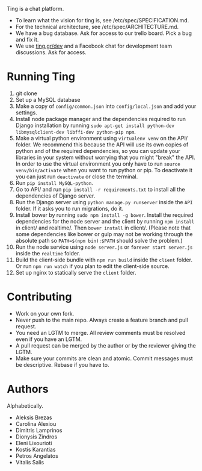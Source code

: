 Ting is a chat platform.

* To learn what the vision for ting is, see /etc/spec/SPECIFICATION.md.
* For the technical architecture, see /etc/spec/ARCHITECTURE.md.
* We have a bug database. Ask for access to our trello board. Pick a bug and
  fix it.
* We use [ting.gr/dev](http://ting.gr/dev) and a Facebook chat for development
  team discussions. Ask for access.

Running Ting
============
1. git clone
2. Set up a MySQL database
3. Make a copy of `config/common.json` into `config/local.json` and add your
   settings.
4. Install node package manager and the dependencies required to run Django 
   installation by running `sudo apt-get install python-dev libmysqlclient-dev
   libffi-dev python-pip npm`.
5. Make a virtual python environment using `virtualenv venv` on the API/ folder.
   We recommend this because the API will use its own copies of python and of the
   required dependencies, so you can update your libraries in your system
   without worrying that you might "break" the API.
   In order to use the virtual environment you only have to run `source venv/bin/activate`
   when you want to run python or pip. To deactivate it you can just run `deactivate`
   or close the terminal.
6. Run `pip install MySQL-python`.
7. Go to API/  and run `pip install -r requirements.txt` to install all the dependencies of 
   Django server.
8. Run the Django server using `python manage.py runserver` inside the `API`
   folder. If it asks you to run migrations, do it.
9. Install bower by running `sudo npm install -g bower`.
   Install the required dependencies for the node server and the client by
   running `npm install` in client/ and realtime/. Then `bower install` in client/.
   (Please note that some dependencies like bower or gulp may not be working through 
   the absolute path so `PATH=$(npm bin):$PATH` should solve the problem.)
10. Run the node service using `node server.js` or `forever start server.js` inside the
   `realtime` folder.
11. Build the client-side bundle with `npm run build` inside the `client`
   folder. Or run `npm run watch` if you plan to edit the client-side source.
12. Set up nginx to statically serve the `client` folder.

Contributing
============
* Work on your own fork.
* Never push to the main repo. Always create a feature branch and pull request.
* You need an LGTM to merge. All review comments must be resolved even if you
  have an LGTM.
* A pull request can be merged by the author or by the reviewer giving the
  LGTM.
* Make sure your commits are clean and atomic. Commit messages must be
  descriptive. Rebase if you have to.

Authors
=======
Alphabetically.

* Aleksis Brezas
* Carolina Alexiou
* Dimitris Lamprinos
* Dionysis Zindros
* Eleni Lixourioti
* Kostis Karantias
* Petros Angelatos
* Vitalis Salis
